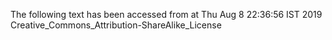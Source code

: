 The following text has been accessed from at Thu Aug 8 22:36:56 IST 2019
Creative_Commons_Attribution-ShareAlike_License
